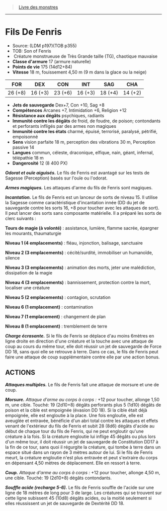 ﻿> [Livre des monstres](tome_of_beasts.md)

---

# Fils De Fenris

- Source: (LDM p197)(TOB p355)
- TOB: Son of Fenris
-  Créature monstrueuse de Très Grande taille (TG), chaotique mauvaise
- **Classe d'armure** 17 (armure naturelle)
- **Points de vie** 175 (14d12+84)
- **Vitesse** 18 m, fouissement 4,50 m (9 m dans la glace ou la neige)

|FOR|DEX|CON|INT|SAG|CHA|
|---|---|---|---|---|---|
|26 (+8)|16 (+3)|23 (+6)|16 (+3)|18 (+4)|14 (+2)|

- **Jets de sauvegarde** Dex+7, Con +10, Sag +8
- **Compétences** Arcanes +7, Intimidation +6, Religion +12
- **Résistance aux dégâts** psychiques, radiants
- **Immunité contre les dégâts** de froid, de foudre, de poison; contondants et perforants infligés par des armes non magiques
- **Immunité contre les états** charmé, épuisé, terrorisé, paralysé, pétrifié, empoisonné
- **Sens** vision parfaite 18 m, perception des vibrations 30 m, Perception passive 14
- **Langues** commun, céleste, draconique, elfique, nain, géant, infernal, télépathie 18 m
- **Dangerosité** 12 (8 400 PX)

**_Odorat et ouïe aiguisés._** Le fils de Fenris est avantagé sur les tests de Sagesse (Perception) basés sur l'ouïe ou l'odorat.

**_Armes magiques._** Les attaques d'arme du fils de Fenris sont magiques.

**_Incantation._** Le fils de Fenris est un lanceur de sorts de niveau 15. Il utilise la Sagesse comme caractéristique d'incantation innée (DD du jet de sauvegarde contre les sorts 16, +8 pour toucher avec les attaques de sort). Il peut lancer des sorts sans composante matérielle. Il a préparé les sorts de clerc suivants :

**Tours de magie (à volonté)** : assistance, lumière, flamme sacrée, épargner les mourants, thaumaturgie

**Niveau 1 (4 emplacements)** : fléau, injonction, balisage, sanctuaire

**Niveau 2 (3 emplacements)** : cécité/surdité, immobiliser un humanoïde, silence

**Niveau 3 (3 emplacements)** : animation des morts, jeter une malédiction, dissipation de la magie

**Niveau 4 (3 emplacements)** : bannissement, protection contre la mort, localiser une créature

**Niveau 5 (2 emplacements)** : contagion, scrutation

**Niveau 6 (1 emplacement)** : contamination

**Niveau 7 (1 emplacement)** : changement de plan

**Niveau 8 (1 emplacement)** : tremblement de terre

**_Charge écrasante._** Si le fils de Fenris se déplace d'au moins 6mètres en ligne droite en direction d'une créature et la touche avec une attaque de coup au cours du même tour, elle doit réussir un jet de sauvegarde de Force DD 18, sans quoi elle se retrouve à terre. Dans ce cas, le fils de Fenris peut faire une attaque de coup supplémentaire contre elle par une action bonus.

## ACTIONS

**_Attaques multiples._** Le fils de Fenris fait une attaque de morsure et une de coup.

**_Morsure._** _Attaque d'arme au corps à corps :_ +12 pour toucher, allonge 1,50 m, une cible. Touché: 19 (2d10+8) dégâts perforants plus 5 (1d10) dégâts de poison et la cible est empoignée (évasion DD 18). Si la cible était déjà empoignée, elle est engloutie à la place. Une fois engloutie, elle est aveuglée et entravée, bénéficie d'un abri total contre les attaques et effets venant de l'extérieur du fils de Fenris et subit 28 (8d6) dégâts d'acide au début de chaque tour du fils de Fenris, qui ne peut engloutir qu'une créature à la fois. Si la créature engloutie lui inflige 45 dégâts ou plus lors d'un même tour, il doit réussir un jet de sauvegarde de Constitution DD17 à la fin de ce tour, sans quoi il régurgite la créature, qui tombe à terre dans un espace situé dans un rayon de 3 mètres autour de lui. Si le fils de Fenris meurt, la créature engloutie n'est plus entravée et peut s'extraire du corps en dépensant 4,50 mètres de déplacement. Elle en ressort à terre.

**_Coup._** _Attaque d'arme au corps à corps :_ +12 pour toucher, allonge 4,50 m, une cible. Touché: 19 (2d10+8) dégâts contondants.

**_Souffle acide (recharge 5-6)._** Le fils de Fenris souffle de l'acide sur une ligne de 18 mètres de long pour 3 de large. Les créatures qui se trouvent sur cette ligne subissent 45 (10d8) dégâts acides, ou la moitié seulement si elles réussissent un jet de sauvegarde de Dextérité DD 18.

